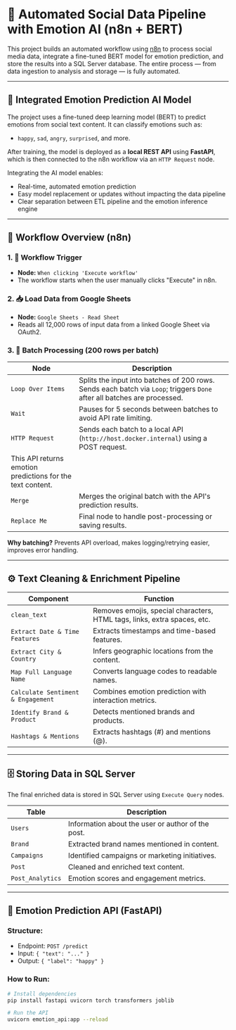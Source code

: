 # 🤖 Automated Social Data Pipeline with Emotion AI (n8n + BERT)

This project builds an automated workflow using [n8n](https://n8n.io) to process social media data, integrate a fine-tuned BERT model for emotion prediction, and store the results into a SQL Server database. The entire process — from data ingestion to analysis and storage — is fully automated.

---

## 🧠 Integrated Emotion Prediction AI Model

The project uses a fine-tuned deep learning model (BERT) to predict emotions from social text content. It can classify emotions such as:

- `happy`, `sad`, `angry`, `surprised`, and more.

After training, the model is deployed as a **local REST API** using **FastAPI**, which is then connected to the n8n workflow via an `HTTP Request` node.

Integrating the AI model enables:
- Real-time, automated emotion prediction
- Easy model replacement or updates without impacting the data pipeline
- Clear separation between ETL pipeline and the emotion inference engine

---

## 🧭 Workflow Overview (n8n)

### 1. 🔘 Workflow Trigger
- **Node:** `When clicking 'Execute workflow'`
- The workflow starts when the user manually clicks "Execute" in n8n.

### 2. 📥 Load Data from Google Sheets
- **Node:** `Google Sheets - Read Sheet`
- Reads all 12,000 rows of input data from a linked Google Sheet via OAuth2.

### 3. 🔄 Batch Processing (200 rows per batch)

| Node | Description |
|------|-------------|
| `Loop Over Items` | Splits the input into batches of 200 rows. Sends each batch via `Loop`; triggers `Done` after all batches are processed. |
| `Wait` | Pauses for 5 seconds between batches to avoid API rate limiting. |
| `HTTP Request` | Sends each batch to a local API (`http://host.docker.internal`) using a POST request.  
This API returns emotion predictions for the text content. |
| `Merge` | Merges the original batch with the API's prediction results. |
| `Replace Me` | Final node to handle post-processing or saving results. |

**Why batching?** Prevents API overload, makes logging/retrying easier, improves error handling.

---

## ⚙️ Text Cleaning & Enrichment Pipeline

| Component | Function |
|----------|----------|
| `clean_text` | Removes emojis, special characters, HTML tags, links, extra spaces, etc. |
| `Extract Date & Time Features` | Extracts timestamps and time-based features. |
| `Extract City & Country` | Infers geographic locations from the content. |
| `Map Full Language Name` | Converts language codes to readable names. |
| `Calculate Sentiment & Engagement` | Combines emotion prediction with interaction metrics. |
| `Identify Brand & Product` | Detects mentioned brands and products. |
| `Hashtags & Mentions` | Extracts hashtags (#) and mentions (@). |

---

## 🗄️ Storing Data in SQL Server

The final enriched data is stored in SQL Server using `Execute Query` nodes.

| Table | Description |
|-------|-------------|
| `Users` | Information about the user or author of the post. |
| `Brand` | Extracted brand names mentioned in content. |
| `Campaigns` | Identified campaigns or marketing initiatives. |
| `Post` | Cleaned and enriched text content. |
| `Post_Analytics` | Emotion scores and engagement metrics. |

---

## 🚀 Emotion Prediction API (FastAPI)

### Structure:
- Endpoint: `POST /predict`
- Input: `{ "text": "..." }`
- Output: `{ "label": "happy" }`

### How to Run:
```bash
# Install dependencies
pip install fastapi uvicorn torch transformers joblib

# Run the API
uvicorn emotion_api:app --reload
